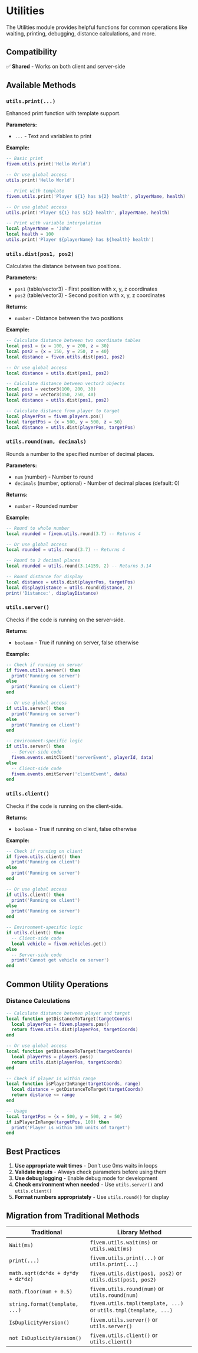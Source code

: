 # Utilities

The Utilities module provides helpful functions for common operations like waiting, printing, debugging, distance calculations, and more.

## Compatibility

✅ **Shared** - Works on both client and server-side

## Available Methods

### `utils.print(...)`

Enhanced print function with template support.

**Parameters:**

* `...` - Text and variables to print

**Example:**

```lua
-- Basic print
fivem.utils.print('Hello World')

-- Or use global access
utils.print('Hello World')

-- Print with template
fivem.utils.print('Player ${1} has ${2} health', playerName, health)

-- Or use global access
utils.print('Player ${1} has ${2} health', playerName, health)

-- Print with variable interpolation
local playerName = 'John'
local health = 100
utils.print('Player ${playerName} has ${health} health')
```

### `utils.dist(pos1, pos2)`

Calculates the distance between two positions.

**Parameters:**

* `pos1` (table/vector3) - First position with x, y, z coordinates
* `pos2` (table/vector3) - Second position with x, y, z coordinates

**Returns:**

* `number` - Distance between the two positions

**Example:**

```lua
-- Calculate distance between two coordinate tables
local pos1 = {x = 100, y = 200, z = 30}
local pos2 = {x = 150, y = 250, z = 40}
local distance = fivem.utils.dist(pos1, pos2)

-- Or use global access
local distance = utils.dist(pos1, pos2)

-- Calculate distance between vector3 objects
local pos1 = vector3(100, 200, 30)
local pos2 = vector3(150, 250, 40)
local distance = utils.dist(pos1, pos2)

-- Calculate distance from player to target
local playerPos = fivem.players.pos()
local targetPos = {x = 500, y = 500, z = 50}
local distance = utils.dist(playerPos, targetPos)
```

### `utils.round(num, decimals)`

Rounds a number to the specified number of decimal places.

**Parameters:**

* `num` (number) - Number to round
* `decimals` (number, optional) - Number of decimal places (default: 0)

**Returns:**

* `number` - Rounded number

**Example:**

```lua
-- Round to whole number
local rounded = fivem.utils.round(3.7) -- Returns 4

-- Or use global access
local rounded = utils.round(3.7) -- Returns 4

-- Round to 2 decimal places
local rounded = utils.round(3.14159, 2) -- Returns 3.14

-- Round distance for display
local distance = utils.dist(playerPos, targetPos)
local displayDistance = utils.round(distance, 2)
print('Distance:', displayDistance)
```

### `utils.server()`

Checks if the code is running on the server-side.

**Returns:**

* `boolean` - True if running on server, false otherwise

**Example:**

```lua
-- Check if running on server
if fivem.utils.server() then
  print('Running on server')
else
  print('Running on client')
end

-- Or use global access
if utils.server() then
  print('Running on server')
else
  print('Running on client')
end

-- Environment-specific logic
if utils.server() then
  -- Server-side code
  fivem.events.emitClient('serverEvent', playerId, data)
else
  -- Client-side code
  fivem.events.emitServer('clientEvent', data)
end
```

### `utils.client()`

Checks if the code is running on the client-side.

**Returns:**

* `boolean` - True if running on client, false otherwise

**Example:**

```lua
-- Check if running on client
if fivem.utils.client() then
  print('Running on client')
else
  print('Running on server')
end

-- Or use global access
if utils.client() then
  print('Running on client')
else
  print('Running on server')
end

-- Environment-specific logic
if utils.client() then
  -- Client-side code
  local vehicle = fivem.vehicles.get()
else
  -- Server-side code
  print('Cannot get vehicle on server')
end
```

## Common Utility Operations

### Distance Calculations

```lua
-- Calculate distance between player and target
local function getDistanceToTarget(targetCoords)
  local playerPos = fivem.players.pos()
  return fivem.utils.dist(playerPos, targetCoords)
end

-- Or use global access
local function getDistanceToTarget(targetCoords)
  local playerPos = players.pos()
  return utils.dist(playerPos, targetCoords)
end

-- Check if player is within range
local function isPlayerInRange(targetCoords, range)
  local distance = getDistanceToTarget(targetCoords)
  return distance <= range
end

-- Usage
local targetPos = {x = 500, y = 500, z = 50}
if isPlayerInRange(targetPos, 100) then
  print('Player is within 100 units of target')
end
```

## Best Practices

1. **Use appropriate wait times** - Don't use 0ms waits in loops
2. **Validate inputs** - Always check parameters before using them
3. **Use debug logging** - Enable debug mode for development
4. **Check environment when needed** - Use `utils.server()` and `utils.client()`
5. **Format numbers appropriately** - Use `utils.round()` for display

## Migration from Traditional Methods

| Traditional                        | Library Method                                                   |
| ---------------------------------- | ---------------------------------------------------------------- |
| `Wait(ms)`                         | `fivem.utils.wait(ms)` or `utils.wait(ms)`                       |
| `print(...)`                       | `fivem.utils.print(...)` or `utils.print(...)`                   |
| `math.sqrt(dx*dx + dy*dy + dz*dz)` | `fivem.utils.dist(pos1, pos2)` or `utils.dist(pos1, pos2)`       |
| `math.floor(num + 0.5)`            | `fivem.utils.round(num)` or `utils.round(num)`                   |
| `string.format(template, ...)`     | `fivem.utils.tmpl(template, ...)` or `utils.tmpl(template, ...)` |
| `IsDuplicityVersion()`             | `fivem.utils.server()` or `utils.server()`                       |
| `not IsDuplicityVersion()`         | `fivem.utils.client()` or `utils.client()`                       |
